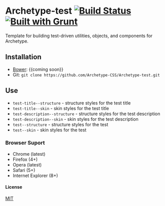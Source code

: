 # Archetype-test [![Build Status](https://secure.travis-ci.org/Archetype-CSS/Archetype-test.png?branch=master)](http://travis-ci.org/Archetype-CSS/Archetype-test) [![Built with Grunt](https://cdn.gruntjs.com/builtwith.png)](http://gruntjs.com/)

Template for building test-driven utilities, objects, and components for Archetype.

## Installation
  * [Bower](http://bower.io): {{coming soon}}
  * Git: `git clone https://github.com/Archetype-CSS/Archetype-test.git`

## Use
  * `test-title--structure` - structure styles for the test title
  * `test-title--skin` - skin styles for the test title
  * `test-description--structure` - structure styles for the test description
  * `test-description--skin` - skin styles for the test description
  * `test--structure` - structure styles for the test
  * `test--skin` - skin styles for the test

### Browser Suport
  * Chrome (latest)
  * Firefox (4+)
  * Opera (latest)
  * Safari (5+)
  * Internet Explorer (8+)

#### License
[MIT](/LICENSE.md)

